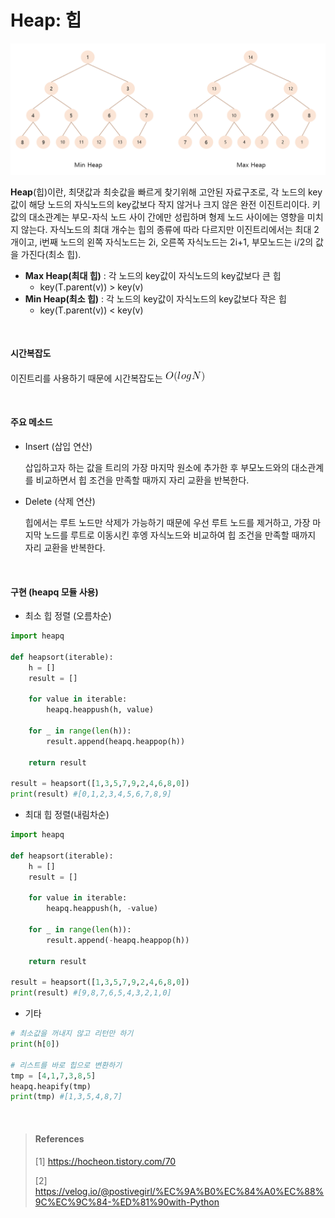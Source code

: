 # Heap: 힙

![figure15](./img/figure15.PNG)

 **Heap**(힙)이란, 최댓값과 최솟값을 빠르게 찾기위해 고안된 자료구조로, 각 노드의 key값이 해당 노드의 자식노드의 key값보다 작지 않거나 크지 않은 완전 이진트리이다. 키 값의 대소관계는 부모-자식 노드 사이 간에만 성립하며 형제 노드 사이에는 영향을 미치지 않는다. 자식노드의 최대 개수는 힙의 종류에 따라 다르지만 이진트리에서는 최대 2개이고, i번째 노드의 왼쪽 자식노드는 2i, 오른쪽 자식노드는 2i+1, 부모노드는 i/2의 값을 가진다(최소 힙).

* **Max Heap(최대 힙)** : 각 노드의 key값이 자식노드의 key값보다 큰 힙
  * key(T.parent(v)) > key(v)
* **Min Heap(최소 힙)** : 각 노드의 key값이 자식노드의 key값보다 작은 힙
  * key(T.parent(v)) < key(v)



<br>

#### 시간복잡도

이진트리를 사용하기 때문에 시간복잡도는 ![figure4](./img/figure4.gif)



<br>

#### 주요 메소드

* Insert (삽입 연산)

  삽입하고자 하는 값을 트리의 가장 마지막 원소에 추가한 후 부모노드와의 대소관계를 비교하면서 힙 조건을 만족할 때까지 자리 교환을 반복한다.

* Delete (삭제 연산)

  힙에서는 루트 노드만 삭제가 가능하기 때문에 우선 루트 노드를 제거하고, 가장 마지막 노드를 루트로 이동시킨 후엥 자식노드와 비교하여 힙 조건을 만족할 때까지 자리 교환을 반복한다.



<br>

#### 구현 (heapq 모듈 사용)

* 최소 힙 정렬 (오름차순)

~~~python
import heapq

def heapsort(iterable):
    h = []
    result = []
    
    for value in iterable:
        heapq.heappush(h, value)
        
    for _ in range(len(h)):
        result.append(heapq.heappop(h))
        
    return result

result = heapsort([1,3,5,7,9,2,4,6,8,0])
print(result) #[0,1,2,3,4,5,6,7,8,9]
~~~



* 최대 힙 정렬(내림차순)

~~~python
import heapq

def heapsort(iterable):
    h = []
    result = []
    
    for value in iterable:
        heapq.heappush(h, -value)
        
    for _ in range(len(h)):
        result.append(-heapq.heappop(h))
        
    return result

result = heapsort([1,3,5,7,9,2,4,6,8,0])
print(result) #[9,8,7,6,5,4,3,2,1,0]
~~~



* 기타

~~~python
# 최소값을 꺼내지 않고 리턴만 하기
print(h[0])

# 리스트를 바로 힙으로 변환하기
tmp = [4,1,7,3,8,5]
heapq.heapify(tmp)
print(tmp) #[1,3,5,4,8,7]
~~~





<br>

> #### References
>
> [1] https://hocheon.tistory.com/70
>
> [2] https://velog.io/@postivegirl/%EC%9A%B0%EC%84%A0%EC%88%9C%EC%9C%84-%ED%81%90with-Python